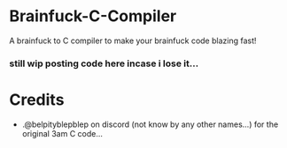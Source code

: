 # Brainfuck-C-Compiler
A brainfuck to C compiler to make your brainfuck code blazing fast!

### still wip posting code here incase i lose it...

# Credits 
- .@belpityblepblep on discord (not know by any other names...) for the original 3am C code...
